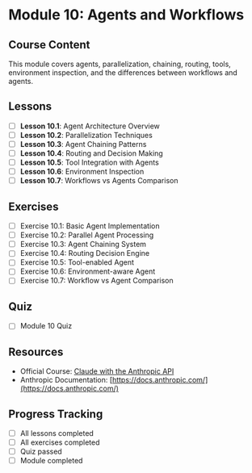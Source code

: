 # Module 10: Agents and Workflows

## Course Content
This module covers agents, parallelization, chaining, routing, tools, environment inspection, and the differences between workflows and agents.

## Lessons
- [ ] **Lesson 10.1**: Agent Architecture Overview
- [ ] **Lesson 10.2**: Parallelization Techniques
- [ ] **Lesson 10.3**: Agent Chaining Patterns
- [ ] **Lesson 10.4**: Routing and Decision Making
- [ ] **Lesson 10.5**: Tool Integration with Agents
- [ ] **Lesson 10.6**: Environment Inspection
- [ ] **Lesson 10.7**: Workflows vs Agents Comparison

## Exercises
- [ ] Exercise 10.1: Basic Agent Implementation
- [ ] Exercise 10.2: Parallel Agent Processing
- [ ] Exercise 10.3: Agent Chaining System
- [ ] Exercise 10.4: Routing Decision Engine
- [ ] Exercise 10.5: Tool-enabled Agent
- [ ] Exercise 10.6: Environment-aware Agent
- [ ] Exercise 10.7: Workflow vs Agent Comparison

## Quiz
- [ ] Module 10 Quiz

## Resources
- Official Course: [Claude with the Anthropic API](https://anthropic.skilljar.com/claude-with-the-anthropic-api)
- Anthropic Documentation: [https://docs.anthropic.com/](https://docs.anthropic.com/)

## Progress Tracking
- [ ] All lessons completed
- [ ] All exercises completed
- [ ] Quiz passed
- [ ] Module completed 